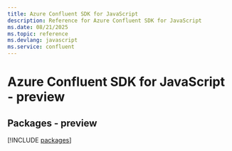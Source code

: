 ```yaml
---
title: Azure Confluent SDK for JavaScript
description: Reference for Azure Confluent SDK for JavaScript
ms.date: 08/21/2025
ms.topic: reference
ms.devlang: javascript
ms.service: confluent
---
```

# Azure Confluent SDK for JavaScript - preview
## Packages - preview
[!INCLUDE [packages](confluent-index.md)]